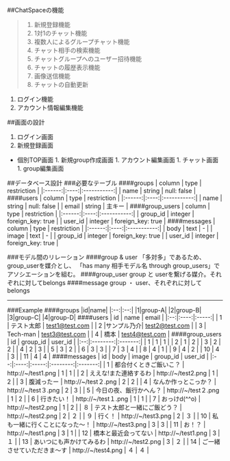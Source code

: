 ##ChatSpaceの機能
>1. 新規登録機能
>1. 1対1のチャット機能
>1. 複数人によるグループチャット機能
>1. チャット相手の検索機能
>1. チャットグループへのユーザー招待機能
>1. チャットの履歴表示機能
>1. 画像送信機能
>1. チャットの自動更新

1. ログイン機能
1. アカウント情報編集機能

##画面の設計
1. ログイン画面
1. 新規登録画面
  - 個別TOP画面
        1. 新規group作成画面
        1. アカウント編集画面
        1. チャット画面
        1. group編集画面

##データベース設計
###必要なテーブル
####groups
| column | type | restriction |
|:------:|:----:|:-----------:|
| name | string | null: false |
####users
| column | type | restriction |
|:------:|:----:|:-----------:|
| name | string | null: false |
| email | string | 主キー |
####group_users
| column | type | restriction |
|:------:|:----:|:-----------:|
| group_id | integer | foreign_key: true |
| user_id | integer | foreign_key: true |
####messages
| column | type | restriction |
|:------:|:----:|:-----------:|
| body | text | - |
| image | text | - |
| group_id | integer | foreign_key: true |
| user_id | integer | foreign_key: true |

###モデル間のリレーション
####group & user
  「多対多」であるため、group_userを媒介とし、
  「has many 相手モデル名 through group_users」でアソシエーションを組む。
####group_user
  group と userを繋げる媒介。それぞれに対してbelongs
####message
  group ・ user、それぞれに対してbelongs

***
###Example
####groups
|id|name|
|:--:|:--:|
|1|group-A|   <!-- テスト太郎   & サンプル乃介 -->
|2|group-B|   <!-- サンプル乃介 & Tech-man -->
|3|group-C|   <!-- サンプル乃介 & Tech-man  & 橋本 -->
|4|group-D|   <!-- テスト太郎   & サンプル乃介 & Tech-man & 橋本 -->
####users
| id | name | email |
|:--:|:----:|:-----:|
| 1 | テスト太郎 | test1@test.com |
| 2 |サンプル乃介| test2@test.com |
| 3 | Tech-man | test3@test.com |
| 4 |   橋本   | test4@test.com |
####group_users
| id | group_id | user_id |
|:--:|:--------:|:-------:|
| 1 | 1 | 1 |
| 2 | 1 | 2 |
| 3 | 2 | 2 |
| 4 | 2 | 3 |
| 5 | 3 | 2 |
| 6 | 3 | 3 |
| 7 | 3 | 4 |
| 8 | 4 | 1 |
| 9 | 4 | 2 |
| 10 | 4 | 3 |
| 11 | 4 | 4 |
####messages
| id | body | image | group_id | user_id |
|:--:|:----:|:-----:|:--------:|:-------:|
| 1 | 都合付くときご飯いこ？ | http://~/test1.png | 1 | 1 |
| 2 | ええな!また連絡するわ | http://~/test2.png | 1 | 2 |
| 3 | 腹減ったー | http://~/test２.png | 2 | 2 |
| 4 | なんか作っとこっか？ | http://~/test３.png | 2 | 3 |
| 5 | 今日の夜、飯行かへん？ | http://~/test２.png | 1 | 2 |
| 6 | 行きたい！ | http://~/test１.png | 1 | 1 |
| 7 | おっけd(^^o) | http://~/test2.png | 1 | 2 |
| ８ | テスト太郎と一緒にご飯どう？ | http://~/test2.png | 2 | ２ |
| ９ | 行く！ | http://~/test3.png | 2 | ３ |
| 10 | 私も一緒に行くことになった〜！ | http://~/test3.png | 3 | 3 |
| 11 | お！？ | http://~/test1.png | 3 | 1 |
| 12 | 橋本と最近会ってない | http://~/test1.png | 3 | １ |
| 13 | あいつにも声かけてみるわ | http://~/test2.png | 3 | ２ |
| 14 | ご一緒させていただきま〜す | http://~/test4.png | ４ | ４ |
